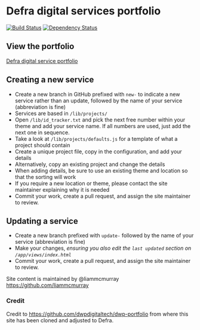 # Defra digital services portfolio

[![Build Status](https://travis-ci.org/DEFRA/defra-portfolio.svg?branch=master)](https://travis-ci.org/DEFRA/defra-portfolio)
[![Dependency Status](https://david-dm.org/environmentagency/defra-portfolio.svg)](https://david-dm.org/DEFRA/defra-portfolio)

## View the portfolio
[Defra digital service portfolio](http://defra-digital-services.herokuapp.com/)

## Creating a new service
- Create a new branch in GitHub prefixed with `new-` to indicate a new service rather than an update, followed by the name of your service (abbreviation is fine)
- Services are based in `/lib/projects/`
- Open `/lib/id_tracker.txt` and pick the next free number within your theme and add your service name. If all numbers are used, just add the next one in sequence.
- Take a look at `/lib/projects/defaults.js` for a template of what a project should contain
- Create a unique project file, copy in the configuration, and add your details
- Alternatively, copy an existing project and change the details
- When adding details, be sure to use an existing theme and location so that the sorting will work
- If you require a new location or theme, please contact the site maintainer explaining why it is needed
- Commit your work, create a pull request, and assign the site maintainer to review.

## Updating a service
- Create a new branch prefixed with `update-` followed by the name of your service (abbreviation is fine)
- Make your changes, *ensuring you also edit the `last updated` section on `/app/views/index.html`*
- Commit your work, create a pull request, and assign the site maintainer to review.


Site content is maintained by @liammcmurray https://github.com/liammcmurray

### Credit

Credit to https://github.com/dwpdigitaltech/dwp-portfolio from where this site has been cloned and adjusted to Defra.
